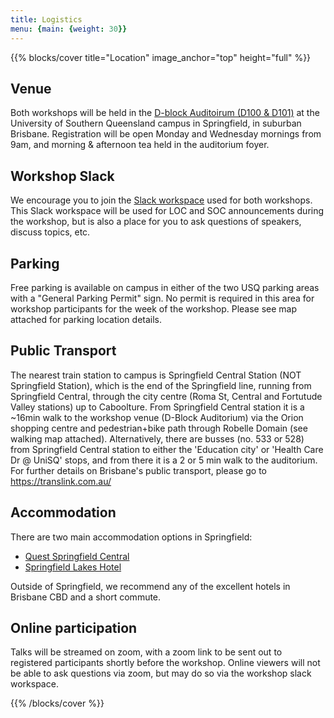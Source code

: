 ```yaml
---
title: Logistics
menu: {main: {weight: 30}}
---
```


{{% blocks/cover title="Location" image_anchor="top" height="full" %}}

## Venue

Both workshops will be held in the [D-block Auditoirum (D100 & D101)](https://maps.app.goo.gl/xRS2H8CpT4KbEAC47) at the University of Southern Queensland campus in Springfield, in suburban Brisbane. Registration will be open Monday and Wednesday mornings from 9am, and morning & afternoon tea held in the auditorium foyer. 

## Workshop Slack

We encourage you to join the [Slack workspace]( https://join.slack.com/t/sib-aew10/shared_invite/zt-2sakfxp93-2NEQLX5_iZKFazcyEt1_6w) used for both workshops. This Slack workspace will be used for LOC and SOC announcements during the workshop, but is also a place for you to ask questions of speakers, discuss topics, etc.
 
## Parking

Free parking is available on campus in either of the two USQ parking areas with a "General Parking Permit" sign. No permit is required in this area for workshop participants for the week of the workshop. Please see map attached for parking location details.

## Public Transport

The nearest train station to campus is Springfield Central Station (NOT Springfield Station), which is the end of the Springfield line, running from Springfield Central, through the city centre (Roma St, Central and Fortutude Valley stations) up to Caboolture. From Springfield Central station it is a ~16min walk to the workshop venue (D-Block Auditorium) via the Orion shopping centre and pedestrian+bike path through Robelle Domain (see walking map attached). Alternatively, there are busses (no. 533 or 528) from Springfield Central station to either the 'Education city' or 'Health Care Dr @ UniSQ' stops, and from there it is a 2 or 5 min walk to the auditorium. For further details on Brisbane's public transport, please go to https://translink.com.au/

## Accommodation

There are two main accommodation options in Springfield:

- [Quest Springfield Central](https://maps.app.goo.gl/c2PPZuztxRsgh3qJ6)
- [Springfield Lakes Hotel](https://maps.app.goo.gl/mT3cHvXS1dXu4DS76)

Outside of Springfield, we recommend any of the excellent hotels in Brisbane CBD and a short commute.

## Online participation

Talks will be streamed on zoom, with a zoom link to be sent out to registered participants shortly before the workshop. Online viewers will not be able to ask questions via zoom, but may do so via the workshop slack workspace.


{{% /blocks/cover %}}
